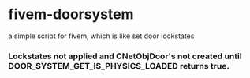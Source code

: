 # fivem-doorsystem
a simple script for fivem, which is like set door lockstates

### Lockstates not applied and CNetObjDoor's not created until DOOR_SYSTEM_GET_IS_PHYSICS_LOADED returns true.
